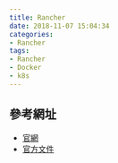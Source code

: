 ```yaml
---
title: Rancher
date: 2018-11-07 15:04:34
categories:
- Rancher
tags:
- Rancher
- Docker
- k8s
---
```



## 參考網址
* [官網](https://rancher.com/)
* [官方文件](https://rancher.com/docs/rancher/latest/zh/)